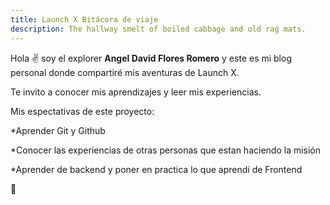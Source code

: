 ```yaml
---
title: Launch X Bitácora de viaje
description: The hallway smelt of boiled cabbage and old rag mats.
---
```


Hola ✌️  soy el explorer **Angel David Flores Romero** y este es mi blog personal donde compartiré mis aventuras de Launch X.

Te invito a conocer mis aprendizajes y leer mis experiencias.

Mis espectativas de este proyecto:

*Aprender Git y Github

*Conocer las experiencias de otras personas que estan haciendo la misión 

*Aprender de backend y poner en practica lo que aprendí de Frontend


🚀
